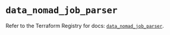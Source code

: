 # `data_nomad_job_parser`

Refer to the Terraform Registry for docs: [`data_nomad_job_parser`](https://registry.terraform.io/providers/hashicorp/nomad/2.5.0/docs/data-sources/job_parser).
